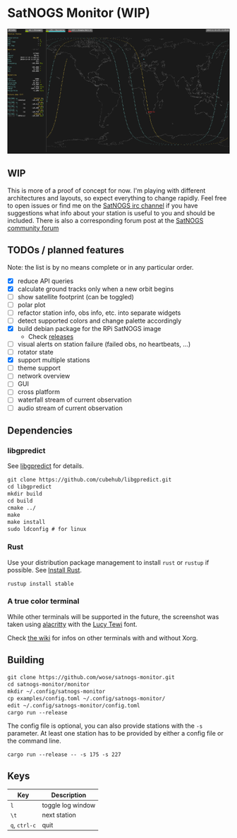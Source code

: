 # SatNOGS Monitor (WIP)

![Screenshot](/doc/screen.png)

## WIP

This is more of a proof of concept for now. I'm playing with different
architectures and layouts, so expect everything to change rapidly. Feel free to
open issues or find me on the [SatNOGS irc
channel](https://satnogs.org/contact/) if you have suggestions what info about
your station is useful to you and should be included. There is also a
corresponding forum post at the [SatNOGS community
forum](https://community.libre.space/t/satnogs-station-monitor/2802)

## TODOs / planned features

Note: the list is by no means complete or in any particular order.

- [X] reduce API queries
- [X] calculate ground tracks only when a new orbit begins
- [ ] show satellite footprint (can be toggled)
- [ ] polar plot
- [ ] refactor station info, obs info, etc. into separate widgets
- [ ] detect supported colors and change palette accordingly
- [X] build debian package for the RPi SatNOGS image
  - Check [releases](https://github.com/wose/satnogs-monitor/releases)
- [ ] visual alerts on station failure (failed obs, no heartbeats, ...)
- [ ] rotator state
- [X] support multiple stations
- [ ] theme support
- [ ] network overview
- [ ] GUI
- [ ] cross platform
- [ ] waterfall stream of current observation
- [ ] audio stream of current observation

## Dependencies

### libgpredict

See [libgpredict](https://github.com/cubehub/libgpredict) for details.

```
git clone https://github.com/cubehub/libgpredict.git
cd libgpredict
mkdir build
cd build
cmake ../
make
make install
sudo ldconfig # for linux
```

### Rust

Use your distribution package management to install `rust` or `rustup` if
possible. See [Install Rust](https://www.rust-lang.org/en-US/install.html).

```
rustup install stable
```

### A true color terminal

While other terminals will be supported in the future, the screenshot was taken
using [alacritty](https://github.com/jwilm/alacritty) with the [Lucy
Tewi](https://github.com/lucy/tewi-font) font.

Check [the wiki](https://github.com/wose/satnogs-monitor/wiki) for infos on
other terminals with and without Xorg.

## Building

```
git clone https://github.com/wose/satnogs-monitor.git
cd satnogs-monitor/monitor
mkdir ~/.config/satnogs-monitor
cp examples/config.toml ~/.config/satnogs-monitor/
edit ~/.config/satnogs-monitor/config.toml
cargo run --release
```

The config file is optional, you can also provide stations with the `-s`
parameter. At least one station has to be provided by either a config file or
the command line.

```
cargo run --release -- -s 175 -s 227
```

## Keys

Key            | Description
---------------|------------
`l` | toggle log window
`\t` | next station
`q`, `ctrl-c` | quit

